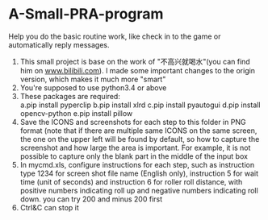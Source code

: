 # A-Small-PRA-program
Help you do the basic routine work, like check in to the game or automatically reply messages.

1. This small project is base on the work of "不高兴就喝水"(you can find him on www.bilibili.com). I made some important changes to the origin version, which makes it much more "smart"
2. You're supposed to use python3.4 or above
3. These packages are required:  
   a.pip install pyperclip
   b.pip install xlrd
   c.pip install pyautogui
   d.pip install opencv-python
   e.pip install pillow
4. Save the ICONS and screenshots for each step to this folder in PNG format (note that if there are multiple same ICONS on the same screen, the one on the upper left will be found by default, so how to capture the screenshot and how large the area is important. For example, it is not possible to capture only the blank part in the middle of the input box
5. In mycmd.xls, configure instructions for each step, such as instruction type 1234 for screen shot file name (English only), instruction 5 for wait time (unit of seconds) and instruction 6 for roller roll distance, with positive numbers indicating roll up and negative numbers indicating roll down.  you can try 200 and minus 200 first
6. Ctrl&C can stop it
